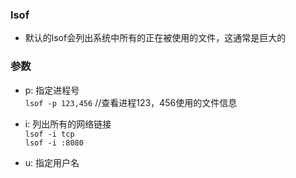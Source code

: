 ### lsof
- 默认的lsof会列出系统中所有的正在被使用的文件，这通常是巨大的  


### 参数  
- p: 指定进程号   
`lsof -p 123,456`   //查看进程123，456使用的文件信息  

- i: 列出所有的网络链接  
`lsof -i tcp`  
`lsof -i :8080`

- u: 指定用户名